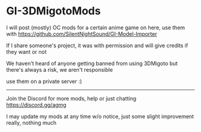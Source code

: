 # GI-3DMigotoMods
 
 
I will post (mostly) OC mods for a certain anime game on here, use them with https://github.com/SilentNightSound/GI-Model-Importer   

If I share someone's project, it was with permission and will give credits if they want or not  
  
We haven't heard of anyone getting banned from using 3DMigoto but there's always a risk, we aren't responsible

use them on a private server :)
  
--------------------
  
Join the Discord for more mods, help or just chatting https://discord.gg/agmg  

I may update my mods at any time w/o notice, just some slight improvement really, nothing much
